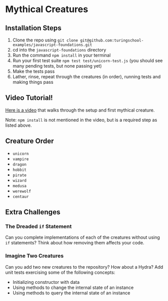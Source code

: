 # Mythical Creatures

## Installation Steps

1. Clone the repo using `git clone git@github.com:turingschool-examples/javascript-foundations.git`
2. cd into the `javascript-foundations` directory
3. Run the command `npm install` in your terminal
3. Run your first test suite `npm test test/unicorn-test.js` (you should see many pending tests, but none passing yet)
4. Make the tests pass
5. Lather, rinse, repeat through the creatures (in order), running tests and making things pass

## Video Tutorial!

[Here is a video](https://www.youtube.com/watch?v=_SDCWo2Yi2M) that walks through the setup and first mythical creature.

Note: `npm install` is not mentioned in the video, but is a required step as listed above.

## Creature Order

* `unicorn`
* `vampire`
* `dragon`
* `hobbit`
* `pirate`
* `wizard`
* `medusa`
* `werewolf`
* `centaur`

## Extra Challenges

### The Dreaded `if` Statement

Can you complete implementations of each of the creatures without using `if`
statements? Think about how removing them affects your code.

### Imagine Two Creatures

Can you add two new creatures to the repository? How about a Hydra? Add unit
tests exercising some of the following concepts:

* Initializing constructor with data
* Using methods to change the internal state of an instance
* Using methods to query the internal state of an instance
